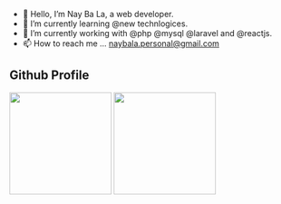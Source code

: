 - 👋 Hello, I’m Nay Ba La, a web developer.
- 👀 I’m currently learning @new technlogices.
- 🌱 I’m currently working with @php @mysql @laravel and @reactjs.
- 📫 How to reach me ... naybala.personal@gmail.com


## Github Profile

<div>
  <img height="180em" src="https://github-readme-stats.vercel.app/api?username=naybala&count_private=true&theme=cobalt&show_icons=true"/>
  <img height="180em" src="https://github-readme-stats.vercel.app/api/top-langs/?username=naybala&layout=compact&langs_count=7&theme=cobalt"/>
</div>


<!---
naybala/naybala is a ✨ special ✨ repository because its `README.md` (this file) appears on your GitHub profile.
You can click the Preview link to take a look at your changes.
--->
